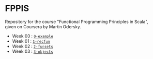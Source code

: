 # FPPIS

Repository for the course "Functional Programming Principles in Scala", given on
Coursera by Martin Odersky.

* Week 00 : [`0-example`](0-example/)
* Week 01 : [`1-recfun`](1-recfun/)
* Week 02 : [`2-funsets`](2-funsets/)
* Week 03 : [`3-objects`](3-objects/)
